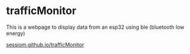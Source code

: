 # trafficMonitor
This is a webpage to display data from an esp32 using ble (bluetooth low energy)

[sessiom.github.io/trafficMonitor](url)
